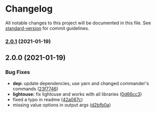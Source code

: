 # Changelog

All notable changes to this project will be documented in this file. See [standard-version](https://github.com/conventional-changelog/standard-version) for commit guidelines.

### [2.0.1](https://github.com/thecreazy/siteaudit/compare/v2.0.0...v2.0.1) (2021-01-19)

## 2.0.0 (2021-01-19)


### Bug Fixes

* **dep:** update dependencies, use yarn and changed commander's commands ([23f7746](https://github.com/thecreazy/siteaudit/commit/23f7746c9d7380d0dfa30e354c05ca48b66d9aef))
* **lightouse:** fix lightouse and works with all libraries ([0d66cc3](https://github.com/thecreazy/siteaudit/commit/0d66cc35b857aa63013dedcea1dcfa6a60be8ffa))
* fixed a typo in readme ([42a067c](https://github.com/thecreazy/siteaudit/commit/42a067c05bee17a33191195c0ef4ae8999c5c6af))
* missing value options in output args ([d2bfb0a](https://github.com/thecreazy/siteaudit/commit/d2bfb0a59507dee3eeb5e1379e2eda67532faff8))
